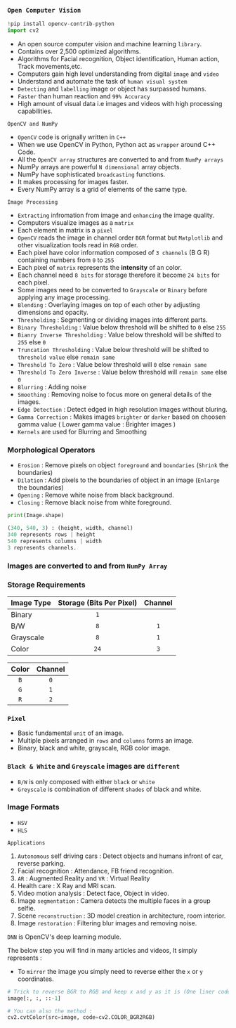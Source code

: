 ### `Open Computer Vision`

```python
!pip install opencv-contrib-python
import cv2
```
- An open source computer vision and machine learning `library`.
- Contains over 2,500 optimized algorithms.
- Algorithms for Facial recognition, Object identification, Human action, Track movements,etc.
- Computers gain high level understanding from digital `image` and `video`
- Understand and automate the task of `human visual system`
- `Detecting` and `labelling` image or object has surpassed humans.
- `Faster` than human reaction and `99% Accuracy`
- High amount of visual data i.e images and videos with high processing capabilities.

```
OpenCV and NumPy
```
- `OpenCV` code is orignally written in `C++`
- When we use OpenCV in Python, Python act as `wrapper` around C++ Code. 
- All the `OpenCV array` structures are converted to and from `NumPy arrays`
- NumPy arrays are powerful `N dimensional` array objects.
- NumPy have sophisticated `broadcasting` functions.
- It makes processing for images faster.
- Every NumPy array is a grid of elements of the same type.

```
Image Processing
```
- `Extracting` infromation from image and `enhancing` the image quality.
- Computers visualize images as a `matrix`
- Each element in matrix is a `pixel`
- `OpenCV` reads the image in channel order `BGR` format but `Matplotlib` and other visualization tools read in `RGB` order.
- Each pixel have color information composed of `3 channels` (B G R) containing numbers from `0` to `255`
- Each pixel of `matrix` represents the **intensity** of an color.
- Each channel need `8 bits` for storage therefore it become `24 bits` for each pixel.
- Some images need to be converted to `Grayscale` or `Binary` before applying any image processing.
- `Blending` : Overlaying images on top of each other by adjusting dimensions and opacity.
- `Thresholding` : Segmenting or dividing images into different parts.
- `Binary Thresholding` : Value below threshold will be shifted to `0` else `255`
- `Bianry Inverse Thresholding` : Value below threshold will be shifted to `255` else `0`
- `Truncation Thresholding` : Value below threshold will be shifted to `threshold value` else `remain same`
- `Threshold To Zero` : Value below threshold will `0` else `remain same`
- `Threshold To Zero Inverse` : Value below threshold will `remain same` else `0`
- `Blurring` : Adding noise 
- `Smoothing` : Removing noise to focus more on general details of the images.
- `Edge Detection` : Detect edged in high resolution images without bluring.
- `Gamma Correction` : Makes images `brighter` or `darker` based on choosen gamma value ( Lower gamma value : Brighter images )
- `Kernels` are used for Blurring and Smoothing 

### Morphological Operators

- `Erosion` : Remove pixels on object `foreground` and `boundaries` (`Shrink` the boundaries)
- `Dilation` : Add pixels to the boundaries of object in an image (`Enlarge` the boundaries)
- `Opening` : Remove white noise from black background.
- `Closing` : Remove black noise from white foreground.

```python
print(Image.shape)

(340, 540, 3) : (height, width, channel)
340 represents rows | height 
540 represents columns | width
3 represents channels.
```

### Images are converted to and from `NumPy Array`

### Storage Requirements

Image Type | Storage (Bits Per Pixel) | Channel
:--- | :---: | :---:
Binary | `1` | 
B/W | `8` | `1`
Grayscale | `8` | `1`
Color | `24` | `3`

Color | Channel
:---: | :---:
`B` | `0`
`G` | `1`
`R` | `2`

### `Pixel`
- Basic fundamental `unit` of an image. 
- Multiple pixels arranged in `rows` and `columns` forms an image.
- Binary, black and white, grayscale, RGB color image.

### `Black & White` and `Greyscale` images are `different`
- `B/W` is only composed with either `black` or `white`
- `Greyscale` is combination of different `shades` of black and white.

### Image Formats

- `HSV`
- `HLS`

```
Applications 
```
1. `Autonomous` self driving cars : Detect objects and humans infront of car, reverse parking.
2. Facial recognition : Attendance, FB friend recognition.
3. `AR` : Augmented Reality and `VR` : Virtual Reality
4. Health care : X Ray and MRI scan.
5. Video motion analysis : Detect face, Object in video.
6. Image `segmentation` : Camera detects the multiple faces in a group selfie.
7. Scene `reconstruction` : 3D model creation in architecture, room interior.
8. Image `restoration` : Filtering blur images and removing noise.

`DNN` is OpenCV's deep learning module.

The below step you will find in many articles and videos, It simply represents :
- To `mirror` the image you simply need to reverse either the `x` or `y` coordinates.
```python
# Trick to reverse BGR to RGB and keep x and y as it is (One liner code)
image[:, :, ::-1] 

# You can also the method :
cv2.cvtColor(src=image, code=cv2.COLOR_BGR2RGB)
```
